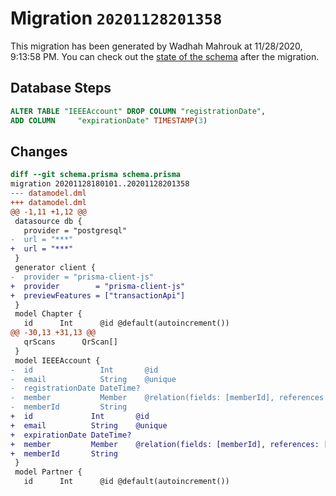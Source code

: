 # Migration `20201128201358`

This migration has been generated by Wadhah Mahrouk at 11/28/2020, 9:13:58 PM.
You can check out the [state of the schema](./schema.prisma) after the migration.

## Database Steps

```sql
ALTER TABLE "IEEEAccount" DROP COLUMN "registrationDate",
ADD COLUMN     "expirationDate" TIMESTAMP(3)
```

## Changes

```diff
diff --git schema.prisma schema.prisma
migration 20201128180101..20201128201358
--- datamodel.dml
+++ datamodel.dml
@@ -1,11 +1,12 @@
 datasource db {
   provider = "postgresql"
-  url = "***"
+  url = "***"
 }
 generator client {
-  provider = "prisma-client-js"
+  provider        = "prisma-client-js"
+  previewFeatures = ["transactionApi"]
 }
 model Chapter {
   id      Int      @id @default(autoincrement())
@@ -30,13 +31,13 @@
   qrScans      QrScan[]
 }
 model IEEEAccount {
-  id               Int       @id
-  email            String    @unique
-  registrationDate DateTime?
-  member           Member    @relation(fields: [memberId], references: [id])
-  memberId         String
+  id             Int       @id
+  email          String    @unique
+  expirationDate DateTime?
+  member         Member    @relation(fields: [memberId], references: [id])
+  memberId       String
 }
 model Partner {
   id      Int      @id @default(autoincrement())
```


